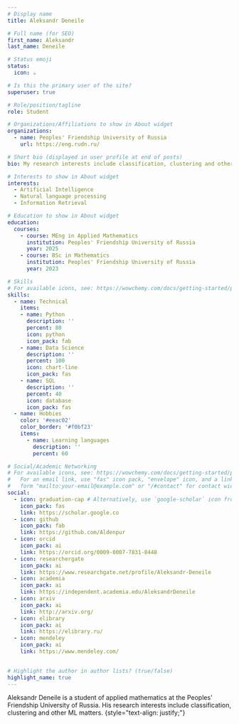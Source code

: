 ```yaml
---
# Display name
title: Aleksandr Deneile

# Full name (for SEO)
first_name: Aleksandr
last_name: Deneile

# Status emoji
status:
  icon: ☕️

# Is this the primary user of the site?
superuser: true

# Role/position/tagline
role: Student

# Organizations/Affiliations to show in About widget
organizations:
  - name: Peoples' Friendship University of Russia
    url: https://eng.rudn.ru/

# Short bio (displayed in user profile at end of posts)
bio: My research interests include classification, clustering and other ML matters.

# Interests to show in About widget
interests:
  - Artificial Intelligence
  - Natural language processing
  - Information Retrieval

# Education to show in About widget
education:
  courses:
    - course: MEng in Applied Mathematics
      institution: Peoples' Friendship University of Russia
      year: 2025
    - course: BSc in Mathematics
      institution: Peoples' Friendship University of Russia
      year: 2023

# Skills
# For available icons, see: https://wowchemy.com/docs/getting-started/page-builder/#icons
skills:
  - name: Technical
    items:
    - name: Python
      description: ''
      percent: 80
      icon: python
      icon_pack: fab
    - name: Data Science
      description: ''
      percent: 100
      icon: chart-line
      icon_pack: fas
    - name: SQL
      description: ''
      percent: 40
      icon: database
      icon_pack: fas
  - name: Hobbies
    color: '#eeac02'
    color_border: '#f0bf23'
    items:
      - name: Learning languages
        description: ''
        percent: 60

# Social/Academic Networking
# For available icons, see: https://wowchemy.com/docs/getting-started/page-builder/#icons
#   For an email link, use "fas" icon pack, "envelope" icon, and a link in the
#   form "mailto:your-email@example.com" or "/#contact" for contact widget.
social:
  - icon: graduation-cap # Alternatively, use `google-scholar` icon from `ai` icon pack
    icon_pack: fas
    link: https://scholar.google.co
  - icon: github
    icon_pack: fab
    link: https://github.com/Aldenpur
  - icon: orcid
    icon_pack: ai
    link: https://orcid.org/0009-0007-7831-8448
  - icon: researchergate
    icon_pack: ai
    link: https://www.researchgate.net/profile/Aleksandr-Deneile
  - icon: academia
    icon_pack: ai
    link: https://independent.academia.edu/AleksandrDeneile
  - icon: arxiv
    icon_pack: ai
    link: http://arxiv.org/
  - icon: elibrary
    icon_pack: ai
    link: https://elibrary.ru/
  - icon: mendeley
    icon_pack: ai
    link: https://www.mendeley.com/
    

# Highlight the author in author lists? (true/false)
highlight_name: true
---
```


Aleksandr Deneile is a student of applied mathematics at the Peoples' Friendship University of Russia. His research interests include classification, clustering and other ML matters. 
{style="text-align: justify;"}
